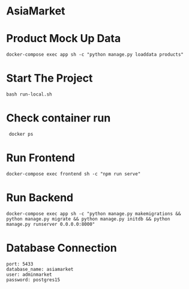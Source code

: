 # AsiaMarket


# Product Mock Up Data
``` docker-compose exec app sh -c "python manage.py loaddata products" ```

# Start The Project
``` bash run-local.sh ```

# Check container run
``` docker ps```

# Run Frontend
``` docker-compose exec frontend sh -c "npm run serve" ```

# Run Backend
``` docker-compose exec app sh -c "python manage.py makemigrations && python manage.py migrate && python manage.py initdb && python manage.py runserver 0.0.0.0:8000" ```

# Database Connection
``` 
port: 5433
database_name: asiamarket
user: adminmarket
password: postgres15
```

